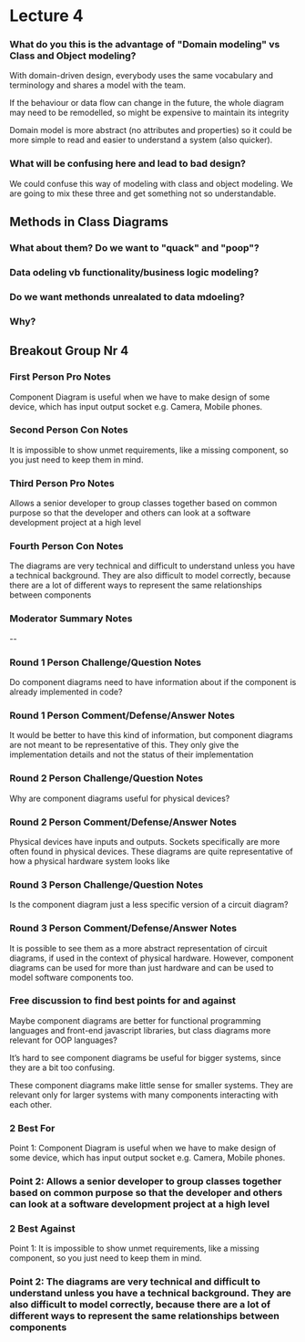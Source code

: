 # Lecture 4


### What do you this is the advantage of "Domain modeling" vs Class and Object modeling?

With domain-driven design, everybody uses the same vocabulary and terminology and shares a model with the team.

If the behaviour or data flow can change in the future, the whole diagram may need to be remodelled, so might be expensive to maintain its integrity

Domain model is more abstract (no attributes and properties) so it could be more simple to read and easier to understand a system (also quicker).


### What will be confusing here and lead to bad design?

We could confuse this way of modeling with class and object modeling. We are going to mix these three and get something not so understandable.


## Methods in Class Diagrams

### What about them? Do we want to "quack" and "poop"?
### Data odeling vb  functionality/business logic modeling?
### Do we want methonds unrealated to data mdoeling?
### Why?



## Breakout Group Nr 4


### First Person Pro Notes
Component Diagram is useful when we have to make design of some device, which has input output socket e.g. Camera, Mobile phones.

### Second Person Con Notes
It is impossible to show unmet requirements, like a missing component, so you just need to keep them in mind.

### Third Person Pro Notes
Allows a senior developer to group classes together based on common purpose so that the developer and others can look at a software development project at a high level

### Fourth Person Con Notes
The diagrams are very technical and difficult to understand unless you have a technical background. They are also difficult to model correctly, because there are a lot of different ways to represent the same relationships between components

### Moderator Summary Notes
--

### Round 1 Person Challenge/Question Notes
Do component diagrams need to have information about if the component is already implemented in code?

### Round 1 Person Comment/Defense/Answer Notes
It would be better to have this kind of information, but component diagrams are not meant to be representative of this. They only give the implementation details and not the status of their implementation

### Round 2 Person Challenge/Question Notes
Why are component diagrams useful for physical devices?

### Round 2 Person Comment/Defense/Answer Notes
Physical devices have inputs and outputs. Sockets specifically are more often found in physical devices. These diagrams are quite representative of how a physical hardware system looks like

### Round 3 Person Challenge/Question Notes
Is the component diagram just a less specific version of a circuit diagram?

### Round 3 Person Comment/Defense/Answer Notes
It is possible to see them as a more abstract representation of circuit diagrams, if used in the context of physical hardware. However, component diagrams can be used for more than just hardware and can be used to model software components too.


### Free discussion to find best points for and against
Maybe component diagrams are better for functional programming languages and front-end javascript libraries, but class diagrams more relevant for OOP languages?

It’s hard to see component diagrams be useful for bigger systems, since they are a bit too confusing.

These component diagrams make little sense for smaller systems. They are relevant only for larger systems with many components interacting with each other.

### 2 Best For
Point 1: Component Diagram is useful when we have to make design of some device, which has input output socket e.g. Camera, Mobile phones.

### Point 2: Allows a senior developer to group classes together based on common purpose so that the developer and others can look at a software development project at a high level

### 2 Best Against
Point 1: It is impossible to show unmet requirements, like a missing component, so you just need to keep them in mind.

### Point 2: The diagrams are very technical and difficult to understand unless you have a technical background. They are also difficult to model correctly, because there are a lot of different ways to represent the same relationships between components




